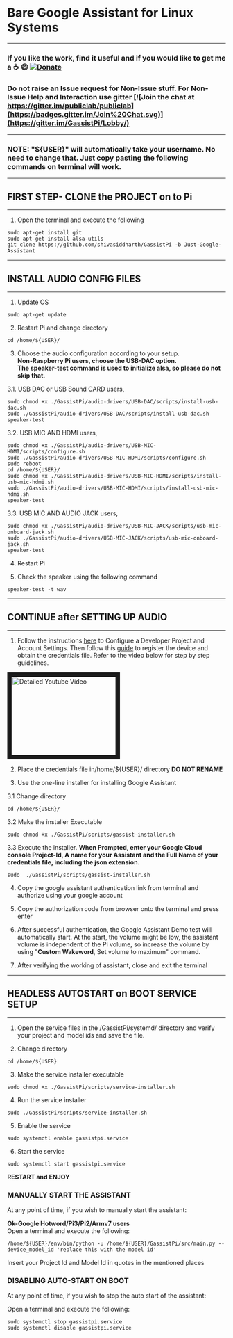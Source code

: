 

# Bare Google Assistant for Linux Systems   
*******************************************************************************************************************************
### **If you like the work, find it useful and if you would like to get me a :coffee: :smile:** [![Donate](https://img.shields.io/badge/Donate-PayPal-green.svg)](https://www.paypal.com/cgi-bin/webscr?cmd=_s-xclick&hosted_button_id=7GH3YDCHZ36QN)

### Do not raise an Issue request for Non-Issue stuff. For Non-Issue Help and Interaction use gitter [![Join the chat at https://gitter.im/publiclab/publiclab](https://badges.gitter.im/Join%20Chat.svg)](https://gitter.im/GassistPi/Lobby/)  

*******************************************************************************************************************************
### NOTE: "${USER}" will automatically take your username. No need to change that. Just copy pasting the following commands on terminal will work.  

*************************************************
## **FIRST STEP- CLONE the PROJECT on to Pi**   
*************************************************
1. Open the terminal and execute the following  

```
sudo apt-get install git  
sudo apt-get install alsa-utils   
git clone https://github.com/shivasiddharth/GassistPi -b Just-Google-Assistant
```

*************************************************  
## **INSTALL AUDIO CONFIG FILES**
*************************************************  
1. Update OS     

```
sudo apt-get update
```

2. Restart Pi  and change directory
```
cd /home/${USER}/   
```

3. Choose the audio configuration according to your setup.   
**Non-Raspberry Pi users, choose the USB-DAC option.    
The speaker-test command is used to initialize alsa, so please do not skip that.**  

  3.1. USB DAC or USB Sound CARD users,  
```
sudo chmod +x ./GassistPi/audio-drivers/USB-DAC/scripts/install-usb-dac.sh  
sudo ./GassistPi/audio-drivers/USB-DAC/scripts/install-usb-dac.sh
speaker-test  
```    

  3.2. USB MIC AND HDMI users,  
```
sudo chmod +x ./GassistPi/audio-drivers/USB-MIC-HDMI/scripts/configure.sh  
sudo ./GassistPi/audio-drivers/USB-MIC-HDMI/scripts/configure.sh  
sudo reboot  
cd /home/${USER}/  
sudo chmod +x ./GassistPi/audio-drivers/USB-MIC-HDMI/scripts/install-usb-mic-hdmi.sh  
sudo ./GassistPi/audio-drivers/USB-MIC-HDMI/scripts/install-usb-mic-hdmi.sh  
speaker-test  
```

  3.3. USB MIC AND AUDIO JACK users,  
```  
sudo chmod +x ./GassistPi/audio-drivers/USB-MIC-JACK/scripts/usb-mic-onboard-jack.sh  
sudo ./GassistPi/audio-drivers/USB-MIC-JACK/scripts/usb-mic-onboard-jack.sh  
speaker-test  
```       

4. Restart Pi

5. Check the speaker using the following command    

```
speaker-test -t wav  
```  

**********************************************************************  
## **CONTINUE after SETTING UP AUDIO**
**********************************************************************   

1. Follow the instructions [here](https://developers.google.com/assistant/sdk/guides/library/python/embed/config-dev-project-and-account) to Configure a Developer Project and Account Settings. Then follow this [guide](https://developers.google.com/assistant/sdk/guides/library/python/embed/register-device) to register the device and obtain the credentials file. Refer to the video below for step by step guidelines.  

<a href="http://www.youtube.com/watch?feature=player_embedded&v=dMNtmp8z52M
" target="_blank"><img src="http://img.youtube.com/vi/dMNtmp8z52M/0.jpg"
alt="Detailed Youtube Video" width="240" height="180" border="10" /></a>


2. Place the credentials file in/home/${USER}/ directory **DO NOT RENAME**  

3. Use the one-line installer for installing Google Assistant    

  3.1 Change directory
```
cd /home/${USER}/      
```

  3.2 Make the installer Executable  
```
sudo chmod +x ./GassistPi/scripts/gassist-installer.sh
```

  3.3 Execute the installer. **When Prompted, enter your Google Cloud console Project-Id, A name for your Assistant and the Full Name of your credentials file, including the json extension.**  
```
sudo  ./GassistPi/scripts/gassist-installer.sh
```  

4. Copy the google assistant authentication link from terminal and authorize using your google account  

5. Copy the authorization code from browser onto the terminal and press enter    

6. After successful authentication, the Google Assistant Demo test will automatically start. At the start, the volume might be low, the assistant volume is independent of the Pi volume, so increase the volume by using "__Custom Wakeword__, Set volume to maximum" command.

7. After verifying the working of assistant, close and exit the terminal    


*************************************************  
## **HEADLESS AUTOSTART on BOOT SERVICE SETUP**  
*************************************************  
1. Open the service files in the /GassistPi/systemd/ directory and verify your project and model ids and save the file.

2. Change directory
```
cd /home/${USER}   
```

3. Make the service installer executable  

```
sudo chmod +x ./GassistPi/scripts/service-installer.sh  
```  

4. Run the service installer  

```
sudo ./GassistPi/scripts/service-installer.sh    
```  

5. Enable the service    
```
sudo systemctl enable gassistpi.service  
```  

6. Start the service     
```
sudo systemctl start gassistpi.service  
```  

**RESTART and ENJOY**  

### MANUALLY START THE ASSISTANT

At any point of time, if you wish to manually start the assistant:

**Ok-Google Hotword/Pi3/Pi2/Armv7 users**   
Open a terminal and execute the following:
```
/home/${USER}/env/bin/python -u /home/${USER}/GassistPi/src/main.py --device_model_id 'replace this with the model id'

```

Insert your Project Id and Model Id in quotes in the mentioned places      

### DISABLING AUTO-START ON BOOT      

At any point of time, if you wish to stop the auto start of the assistant:      

Open a terminal and execute the following:     
```
sudo systemctl stop gassistpi.service  
sudo systemctl disable gassistpi.service   
```    
